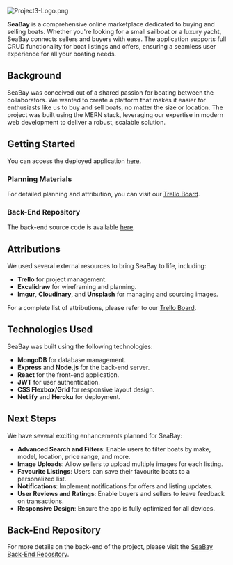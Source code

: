 ![Project3-Logo.png](https://trello.com/1/cards/66b9bb90d09cda7ac043125b/attachments/66b9bbcf2212118bfee1186f/download/Project3-Logo.png)

**SeaBay** is a comprehensive online marketplace dedicated to buying and selling boats. Whether you're looking for a small sailboat or a luxury yacht, SeaBay connects sellers and buyers with ease. The application supports full CRUD functionality for boat listings and offers, ensuring a seamless user experience for all your boating needs.

## Background

SeaBay was conceived out of a shared passion for boating between the collaborators. We wanted to create a platform that makes it easier for enthusiasts like us to buy and sell boats, no matter the size or location. The project was built using the MERN stack, leveraging our expertise in modern web development to deliver a robust, scalable solution.

## Getting Started

You can access the deployed application [here](https://seabay-front.netlify.app/).

### Planning Materials

For detailed planning and attribution, you can visit our [Trello Board](https://trello.com/b/xGFUmgaj "‌").

### Back-End Repository

The back-end source code is available [here](https://github.com/MOTLWC/SeaBay-backend).

## Attributions

We used several external resources to bring SeaBay to life, including:

- **Trello** for project management.
- **Excalidraw** for wireframing and planning.
- **Imgur**, **Cloudinary**, and **Unsplash** for managing and sourcing images.

For a complete list of attributions, please refer to our [Trello Board](https://trello.com/b/xGFUmgaj "‌").

## Technologies Used

SeaBay was built using the following technologies:

- **MongoDB** for database management.
- **Express** and **Node.js** for the back-end server.
- **React** for the front-end application.
- **JWT** for user authentication.
- **CSS Flexbox/Grid** for responsive layout design.
- **Netlify** and **Heroku** for deployment.

## Next Steps

We have several exciting enhancements planned for SeaBay:

- **Advanced Search and Filters**: Enable users to filter boats by make, model, location, price range, and more.
- **Image Uploads**: Allow sellers to upload multiple images for each listing.
- **Favourite Listings**: Users can save their favourite boats to a personalized list.
- **Notifications**: Implement notifications for offers and listing updates.
- **User Reviews and Ratings**: Enable buyers and sellers to leave feedback on transactions.
- **Responsive Design**: Ensure the app is fully optimized for all devices.

## Back-End Repository

For more details on the back-end of the project, please visit the [SeaBay Back-End Repository](https://github.com/andyheggs/SeaBay-backend "‌").

